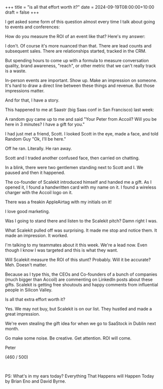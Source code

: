 +++
title = "is all that effort worth it?"
date = 2024-09-19T08:00:00+10:00
draft = false
+++

I get asked some form of this question almost every time I talk about going to events and conferences:

How do you measure the ROI of an event like that?
Here's my answer:

I don't.
Of course it's more nuanced than that. There are lead counts and subsequent sales. There are relationships started, tracked in the CRM.

But spending hours to come up with a formula to measure conversation quality, brand awareness, "reach", or other metric that we can't really track is a waste.

In-person events are important. Show up. Make an impression on someone. It's hard to draw a direct line between these things and revenue. But those impressions matter.

And for that, I have a story.

This happened to me at Saastr (big Saas conf in San Francisco) last week:

A random guy came up to me and said "Your Peter from Accoil? Will you be here in 3 minutes? I have a gift for you."

I had just met a friend, Scott. I looked Scott in the eye, made a face, and told Random Guy "Ok, I'll be here."

Off he ran. Literally. He ran away.

Scott and I traded another confused face, then carried on chatting.

In a blink, there were two gentlemen standing next to Scott and I. We paused and then it happened.

The co-founder of ​​Scalekit​​ introduced himself and handed me a gift. As I opened it, I found a handwritten card with my name on it. I found a wireless charger with the Accoil logo on it.

There was a freakin AppleAirtag with my initials on it!

I love good marketing.

Was I going to stand there and listen to the Scalekit pitch? Damn right I was.

What Scalekit pulled off was surprising. It made me stop and notice them. It made an impression. It worked.

I'm talking to my teammates about it this week. We're a lead now. Even though I know I was targeted and this is what they want.

Will Scalekit measure the ROI of this stunt? Probably. Will it be accurate? Meh. Doesn't matter.

Because as I type this, the CEOs and Co-founders of a bunch of companies (much bigger than Accoil) are commenting on LinkedIn posts about these gifts. Scalekit is getting free shoutouts and happy comments from influential people in Silicon Valley.

Is all that extra effort worth it?

Yes. We may not buy, but Scalekit is on our list. They hustled and made a great impression.

We're even stealing the gift idea for when we go to SaaStock in Dublin next month.

Go make some noise. Be creative. Get attention. ROI will come.

Peter

(460 / 500)

​

PS: What's in my ears today? ​Everything That Happens will Happen Today​ by Brian Eno and David Byrne.